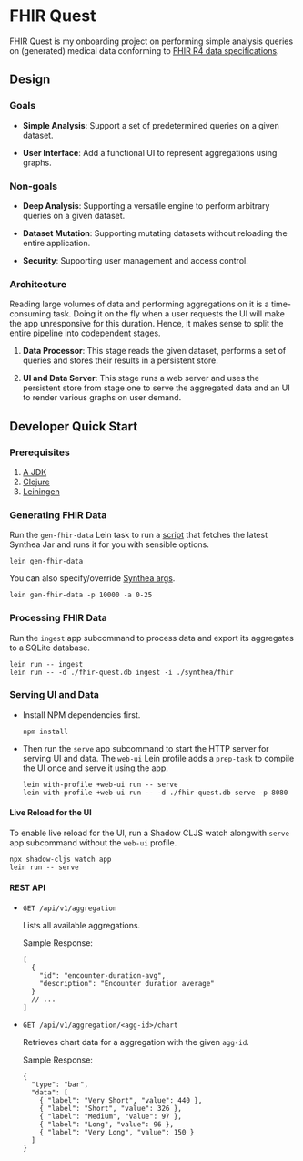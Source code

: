 # FHIR Quest

FHIR Quest is my onboarding project on performing simple analysis queries on
(generated) medical data conforming to [FHIR R4 data
specifications](http://hl7.org/fhir/R4/).

## Design

### Goals

- **Simple Analysis**: Support a set of predetermined queries on a given
  dataset.

- **User Interface**: Add a functional UI to represent aggregations using
  graphs.

### Non-goals

- **Deep Analysis**: Supporting a versatile engine to perform arbitrary queries
  on a given dataset.

- **Dataset Mutation**: Supporting mutating datasets without reloading the
  entire application.

- **Security**: Supporting user management and access control.

### Architecture

Reading large volumes of data and performing aggregations on it is a
time-consuming task. Doing it on the fly when a user requests the UI will make
the app unresponsive for this duration. Hence, it makes sense to split the
entire pipeline into codependent stages.

1. **Data Processor**: This stage reads the given dataset, performs a set of
   queries and stores their results in a persistent store.

2. **UI and Data Server**: This stage runs a web server and uses the persistent
   store from stage one to serve the aggregated data and an UI to render various
   graphs on user demand.

## Developer Quick Start

### Prerequisites

1. [A JDK](https://openjdk.org/)
2. [Clojure](https://clojure.org/guides/install_clojure)
3. [Leiningen](https://codeberg.org/leiningen/leiningen)

### Generating FHIR Data

Run the `gen-fhir-data` Lein task to run a [script](scripts/gen-fhir-data.sh)
that fetches the latest Synthea Jar and runs it for you with sensible options.

```console
lein gen-fhir-data
```

You can also specify/override [Synthea
args](https://github.com/synthetichealth/synthea/wiki/Basic-Setup-and-Running).

```console
lein gen-fhir-data -p 10000 -a 0-25
```

### Processing FHIR Data

Run the `ingest` app subcommand to process data and export its aggregates to
a SQLite database.

```console
lein run -- ingest
lein run -- -d ./fhir-quest.db ingest -i ./synthea/fhir
```

### Serving UI and Data

- Install NPM dependencies first.

  ```console
  npm install
  ```

- Then run the `serve` app subcommand to start the HTTP server for serving UI
  and data. The `web-ui` Lein profile adds a `prep-task` to compile the UI once
  and serve it using the app.

  ```console
  lein with-profile +web-ui run -- serve
  lein with-profile +web-ui run -- -d ./fhir-quest.db serve -p 8080
  ```

#### Live Reload for the UI

To enable live reload for the UI, run a Shadow CLJS watch alongwith `serve` app
subcommand without the `web-ui` profile.

```console
npx shadow-cljs watch app
lein run -- serve
```

#### REST API

- `GET /api/v1/aggregation`

  Lists all available aggregations.

  Sample Response:

  ```jsonc
  [
    {
      "id": "encounter-duration-avg",
      "description": "Encounter duration average"
    }
    // ...
  ]
  ```

- `GET /api/v1/aggregation/<agg-id>/chart`

  Retrieves chart data for a aggregation with the given `agg-id`.

  Sample Response:

  ```jsonc
  {
    "type": "bar",
    "data": [
      { "label": "Very Short", "value": 440 },
      { "label": "Short", "value": 326 },
      { "label": "Medium", "value": 97 },
      { "label": "Long", "value": 96 },
      { "label": "Very Long", "value": 150 }
    ]
  }
  ```
